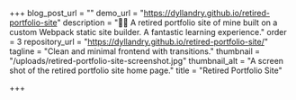 +++
blog_post_url = ""
demo_url = "https://dyllandry.github.io/retired-portfolio-site"
description = "💁‍♂️ A retired portfolio site of mine built on a custom Webpack static site builder. A fantastic learning experience."
order = 3
repository_url = "https://dyllandry.github.io/retired-portfolio-site/"
tagline = "Clean and minimal frontend with transitions."
thumbnail = "/uploads/retired-portfolio-site-screenshot.jpg"
thumbnail_alt = "A screen shot of the retired portfolio site home page."
title = "Retired Portfolio Site"

+++
